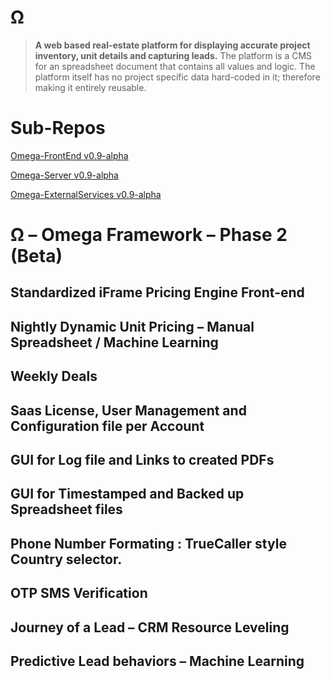 # Ω

> **A web based real-estate platform for displaying accurate project inventory, unit details and capturing leads.** The platform is a CMS for an spreadsheet document that contains all values and logic. The platform itself has no project specific data hard-coded in it; therefore making it entirely reusable.

# Sub-Repos

[Omega-FrontEnd v0.9-alpha](https://github.com/TeamLazaro/Omega-FrontEnd)

[Omega-Server v0.9-alpha](https://github.com/TeamLazaro/Omega-Server)

[Omega-ExternalServices v0.9-alpha](https://github.com/TeamLazaro/Omega-ExternalServices)



# Ω – Omega Framework – Phase 2 (Beta)

## Standardized iFrame Pricing Engine Front-end
## Nightly Dynamic Unit Pricing – Manual Spreadsheet / Machine Learning
## Weekly Deals
## Saas License, User Management and Configuration file per Account  
## GUI for Log file and Links to created PDFs
## GUI for Timestamped and Backed up Spreadsheet files
## Phone Number Formating : TrueCaller style Country selector.
## OTP SMS Verification
## Journey of a Lead – CRM Resource Leveling
## Predictive Lead behaviors – Machine Learning
